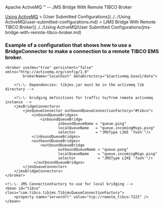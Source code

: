 Apache ActiveMQ ™ -- JMS Bridge With Remote TIBCO Broker 

[Using ActiveMQ](../../using-activemq.md) > [User Submitted Configurations](../../Using ActiveMQ/user-submitted-configurations.md) > [JMS Bridge With Remote TIBCO Broker](../../Using ActiveMQ/User Submitted Configurations/jms-bridge-with-remote-tibco-broker.md)


### Example of a configuration that shows how to use a BridgeConnector to make a connection to a remote TIBCO EMS broker.

<beans>
    <!\-\- Allows us to use system properties as variables in this configuration file -->
    <bean class="org.springframework.beans.factory.config.PropertyPlaceholderConfigurer"/>

    <broker useJmx="true" persistent="false" xmlns="http://activemq.org/config/1.0"
            brokerName="localhost" dataDirectory="${activemq.base}/data">

        <!\-\- Dependencies: tibjms.jar must be in the activemq lib directory -->

        <!\-\- bridging definitions for traffic to/from remote activemq instance -->
        <jmsBridgeConnectors>
            <jmsQueueConnector outboundQueueConnectionFactory="#tibco">
                <inboundQueueBridges>
                    <inboundQueueBridge
                            inboundQueueName = "queue.ping"
                            localQueueName   = "queue.incomingMsgs.ping"
                            selector         = "JMSType LIKE 'foo%'"/>
                </inboundQueueBridges>
                <outboundQueueBridges>
                    <outboundQueueBridge
                            outboundQueueName = "queue.pong"
                            localQueueName    = "queue.incomingMsgs.ping"
                            selector          = "JMSType LIKE 'foo%'"/>
                 </outboundQueueBridges>
            </jmsQueueConnector>
        </jmsBridgeConnectors>
    </broker>

    <!\-\- JMS ConnectionFactory to use for local bridging -->
    <bean id="tibco" class="com.tibco.tibjms.TibjmsQueueConnectionFactory">
        <property name="serverUrl" value="tcp://remote_tibco:7222" />
    </bean>
</beans>

